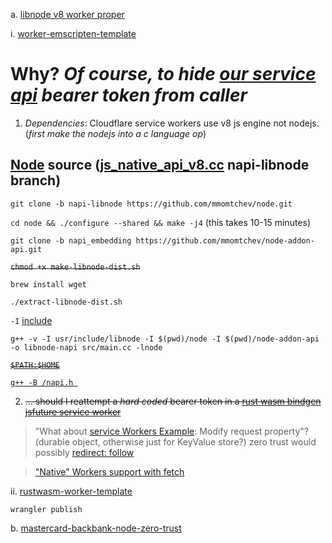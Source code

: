 a. [libnode v8 worker proper](https://github.com/nodejs/node/issues/23265#issuecomment-1236078047)

i. [worker-emscripten-template](https://github.com/cloudflare/worker-emscripten-template/blob/master/webpack.config.js)

# Why? *Of course, to hide [our service api](https://developer.mastercard.com/product/location-intelligence#resources) bearer token from caller*

1. *Dependencies*: Cloudflare service workers use v8 js engine not nodejs. (*first make the nodejs into a c language op*)

## [Node](https://github.com/nodejs/node/blob/main/BUILDING.md#building-nodejs-on-supported-platforms) source ([js_native_api_v8.cc](https://github.com/mmomtchev/node/blob/napi-libnode/src/js_native_api_v8.cc) napi-libnode branch)

`git clone -b napi-libnode https://github.com/mmomtchev/node.git`

`cd node && ./configure --shared && make -j4` (this takes 10-15 minutes)

`git clone -b napi_embedding https://github.com/mmomtchev/node-addon-api.git`

~~`chmod +x make-libnode-dist.sh`~~

`brew install wget`

`./extract-libnode-dist.sh`

`-I` [include](https://stackoverflow.com/questions/31026829/trying-to-use-i-option-with-g)

`g++ -v -I usr/include/libnode -I $(pwd)/node -I $(pwd)/node-addon-api -o libnode-napi src/main.cc -lnode` 

[~~`$PATH:$HOME`~~](https://cplusplus.com/forum/unices/71641/)

[`g++ -B /napi.h `](https://unix.stackexchange.com/questions/523350/assign-pwd-to-path-variable-conditionally)

2. ~~... should I reattempt a *hard coded* bearer token in a [rust wasm bindgen jsfuture service worker](https://github.com/NickCarducci/mastercard-backbank/blob/maintenance/lib.rs)~~

> "What about [service Workers Example](https://community.cloudflare.com/t/how-to-call-api-using-cloudflare/408641): Modify request property"? (durable object, otherwise just for KeyValue store?) zero trust would possibly [redirect: follow](https://community.cloudflare.com/t/ip-address-of-cloudflare-pages/380083/9)

> ["Native" Workers support with fetch](https://blog.cloudflare.com/workers-rust-sdk/)

ii. [rustwasm-worker-template](https://github.com/cloudflare/rustwasm-worker-template)

`wrangler publish`

b. [mastercard-backbank-node-zero-trust](https://github.com/NickCarducci/mastercard-backbank-node-zero-trust)
